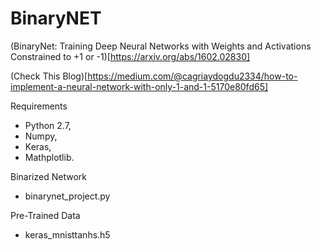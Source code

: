 # BinaryNET

(BinaryNet: Training Deep Neural Networks with Weights and Activations Constrained to +1 or -1)[https://arxiv.org/abs/1602.02830]

(Check This Blog)[https://medium.com/@cagriaydogdu2334/how-to-implement-a-neural-network-with-only-1-and-1-5170e80fd65]


Requirements

* Python 2.7, 
* Numpy,
* Keras,
* Mathplotlib.

Binarized Network

* binarynet_project.py

Pre-Trained Data

* keras_mnisttanhs.h5

